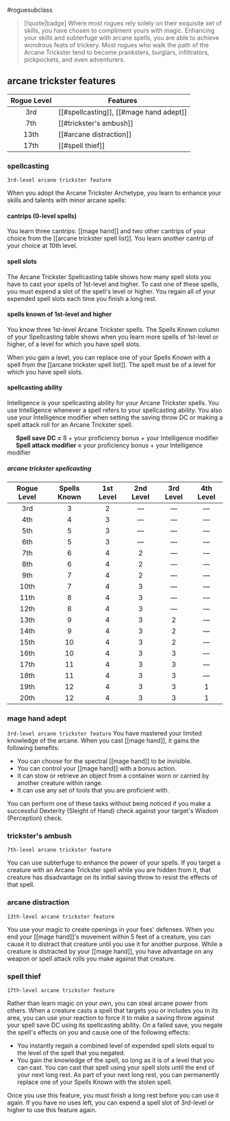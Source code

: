 #roguesubclass

> [!quote|badge] 
> Where most rogues rely solely on their exquisite set of skills, you have chosen to compliment yours with magic. Enhancing your skills and subterfuge with arcane spells, you are able to achieve wondrous feats of trickery. Most rogues who walk the path of the Arcane Trickster tend to become pranksters, burglars, infiltrators, pickpockets, and even adventurers.
## arcane trickster features
| **Rogue Level** | **Features**                            |
| :-------------: | --------------------------------------- |
|       3rd       | [[#spellcasting]], [[#mage hand adept]] |
|       7th       | [[#trickster's ambush]]                 |
|      13th       | [[#arcane distraction]]                 |
|      17th       | [[#spell thief]]                        |

### spellcasting
`3rd-level arcane trickster feature`

When you adopt the Arcane Trickster Archetype, you learn to enhance your skills and talents with minor arcane spells:
#### cantrips (0-level spells)
You learn three cantrips: [[mage hand]] and two other cantrips of your choice from the [[arcane trickster spell list]]. You learn another cantrip of your choice at 10th level.
#### spell slots
The Arcane Trickster Spellcasting table shows how many spell slots you have to cast your spells of 1st-level and higher. To cast one of these spells, you must expend a slot of the spell's level or higher. You regain all of your expended spell slots each time you finish a long rest.
#### spells known of 1st-level and higher
You know three 1st-level Arcane Trickster spells. The Spells Known column of your Spellcasting table shows when you learn more spells of 1st-level or higher, of a level for which you have spell slots.

When you gain a level, you can replace one of your Spells Known with a spell from the [[arcane trickster spell list]]. The spell must be of a level for which you have spell slots.
#### spellcasting ability
Intelligence is your spellcasting ability for your Arcane Trickster spells. You use Intelligence whenever a spell refers to your spellcasting ability. You also use your Intelligence modifier when setting the saving throw DC or making a spell attack roll for an Arcane Trickster spell.

$\quad$ **Spell save DC =** 8 + your proficiency bonus + your Intelligence modifier
$\quad$ **Spell attack modifier =** your proficiency bonus + your Intelligence modifier
##### arcane trickster spellcasting
| **Rogue Level** | **Spells Known** | **1st Level** | **2nd Level** | **3rd Level** | **4th Level** |
| :-------------: | :--------------: | :-----------: | :-----------: | :-----------: | :-----------: |
|       3rd       |        3         |       2       |       —       |       —       |       —       |
|       4th       |        4         |       3       |       —       |       —       |       —       |
|       5th       |        5         |       3       |       —       |       —       |       —       |
|       6th       |        5         |       3       |       —       |       —       |       —       |
|       7th       |        6         |       4       |       2       |       —       |       —       |
|       8th       |        6         |       4       |       2       |       —       |       —       |
|       9th       |        7         |       4       |       2       |       —       |       —       |
|      10th       |        7         |       4       |       3       |       —       |       —       |
|      11th       |        8         |       4       |       3       |       —       |       —       |
|      12th       |        8         |       4       |       3       |       —       |       —       |
|      13th       |        9         |       4       |       3       |       2       |       —       |
|      14th       |        9         |       4       |       3       |       2       |       —       |
|      15th       |        10        |       4       |       3       |       2       |       —       |
|      16th       |        10        |       4       |       3       |       3       |       —       |
|      17th       |        11        |       4       |       3       |       3       |       —       |
|      18th       |        11        |       4       |       3       |       3       |       —       |
|      19th       |        12        |       4       |       3       |       3       |       1       |
|      20th       |        12        |       4       |       3       |       3       |       1       |
### mage hand adept
`3rd-level arcane trickster feature`
You have mastered your limited knowledge of the arcane. When you cast [[mage hand]], it gains the following benefits:
- You can choose for the spectral [[mage hand]] to be invisible.
- You can control your [[mage hand]] with a bonus action.
- It can stow or retrieve an object from a container worn or carried by another creature within range.
- It can use any set of tools that you are proficient with.

You can perform one of these tasks without being noticed if you make a successful Dexterity (Sleight of Hand) check against your target's Wisdom (Perception) check.
### trickster's ambush
`7th-level arcane trickster feature`

You can use subterfuge to enhance the power of your spells. If you target a creature with an Arcane Trickster spell while you are hidden from it, that creature has disadvantage on its initial saving throw to resist the effects of that spell.
### arcane distraction
`13th-level arcane trickster feature`

You use your magic to create openings in your foes' defenses. When you end your [[mage hand]]'s movement within 5 feet of a creature, you can cause it to distract that creature until you use it for another purpose. While a creature is distracted by your [[mage hand]], you have advantage on any weapon or spell attack rolls you make against that creature.
### spell thief
`17th-level arcane trickster feature`

Rather than learn magic on your own, you can steal arcane power from others. When a creature casts a spell that targets you or includes you in its area, you can use your reaction to force it to make a saving throw against your spell save DC using its spellcasting ability. On a failed save, you negate the spell's effects on you and cause one of the following effects:
- You instantly regain a combined level of expended spell slots equal to the level of the spell that you negated.
- You gain the knowledge of the spell, so long as it is of a level that you can cast. You can cast that spell using your spell slots until the end of your next long rest. As part of your next long rest, you can permanently replace one of your Spells Known with the stolen spell.

Once you use this feature, you must finish a long rest before you can use it again. If you have no uses left, you can expend a spell slot of 3rd-level or higher to use this feature again.